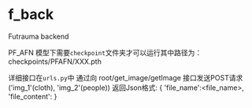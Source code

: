 # f_back
Futrauma backend

PF_AFN 模型下需要`checkpoint`文件夹才可以运行其中路径为：
checkpoints/PFAFN/XXX.pth

详细接口在`urls.py`中
通过向 root/get_image/getImage 接口发送POST请求('img_1'(cloth), 'img_2'(people))
返回Json格式:
{
'file_name':<file_name>,
'file_content':<base64 code of img>
}
